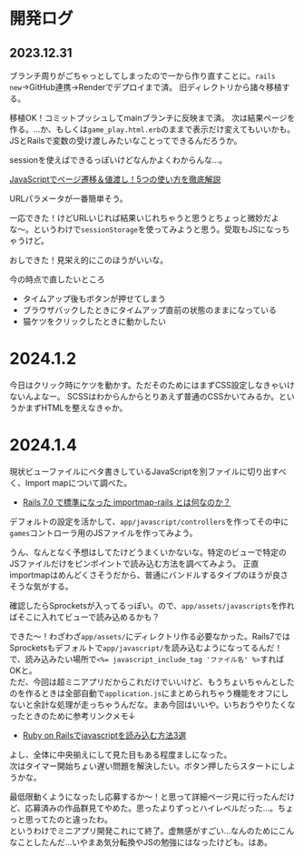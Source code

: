 # 開発ログ

## 2023.12.31
ブランチ周りがごちゃっとしてしまったので一から作り直すことに。`rails new`→GitHub連携→Renderでデプロイまで済。
旧ディレクトリから諸々移植する。

移植OK！コミットプッシュしてmainブランチに反映まで済。
次は結果ページを作る。…か、もしくは`game_play.html.erb`のままで表示だけ変えてもいいかも。JSとRailsで変数の受け渡しみたいなことってできるんだろうか。

sessionを使えばできるっぽいけどなんかよくわからんな…。

[JavaScriptでページ遷移＆値渡し！5つの使い方を徹底解説](https://jp-seemore.com/web/4885/)

URLパラメータが一番簡単そう。

一応できた！けどURLいじれば結果いじれちゃうと思うとちょっと微妙だよな〜。というわけで`sessionStorage`を使ってみようと思う。受取もJSになっちゃうけど。

おしできた！見栄え的にこのほうがいいな。

今の時点で直したいところ
- タイムアップ後もボタンが押せてしまう
- ブラウザバックしたときにタイムアップ直前の状態のままになっている
- 猫ケツをクリックしたときに動かしたい

# 2024.1.2
今日はクリック時にケツを動かす。ただそのためにはまずCSS設定しなきゃいけないんよなー。
SCSSはわからんからとりあえず普通のCSSかいてみるか。というかまずHTMLを整えなきゃか。

# 2024.1.4
現状ビューファイルにベタ書きしているJavaScriptを別ファイルに切り出すべく、Import mapについて調べた。

- [Rails 7.0 で標準になった importmap-rails とは何なのか？](https://zenn.dev/takeyuwebinc/articles/996adfac0d58fb)

デフォルトの設定を活かして、`app/javascript/controllers`を作ってその中に`games`コントローラ用のJSファイルを作ってみよう。

うん、なんとなく予想はしてたけどうまくいかないな。特定のビューで特定のJSファイルだけをピンポイントで読み込む方法を調べてみよう。
正直importmapはめんどくさそうだから、普通にバンドルするタイプのほうが良さそうな気がする。

確認したらSprocketsが入ってるっぽい。ので、`app/assets/javascripts`を作ればそこに入れてビューで読み込めるかも？

できた〜！わざわざ`app/assets/`にディレクトリ作る必要なかった。Rails7ではSprocketsもデフォルトで`app/javascript/`を読み込むようになってるんだ！で、読み込みたい場所で`<%= javascript_include_tag 'ファイル名' %>`すればOKと。  
ただ、今回は超ミニアプリだからこれだけでいいけど、もうちょいちゃんとしたのを作るときは全部自動で`application.js`にまとめられちゃう機能をオフにしないと余計な処理が走っちゃうんだな。まあ今回はいいや。いちおうやりたくなったときのために参考リンクメモ↓
- [Ruby on Railsでjavascriptを読み込む方法3選](https://papael14.com/ruby-on-rails-javascript/)

よし、全体に中央揃えにして見た目もある程度ましになった。  
次はタイマー開始ちょい遅い問題を解決したい。ボタン押したらスタートにしようかな。

最低限動くようになったし応募するか〜！と思って詳細ページ見に行ったんだけど、応募済みの作品群見てやめた。思ったよりずっとハイレベルだった…。ちょっと思ってたのと違ったわ。  
というわけでミニアプリ開発これにて終了。虚無感がすごい…なんのためにこんなことしたんだ…いやまあ気分転換やJSの勉強にはなったけども。はあ。